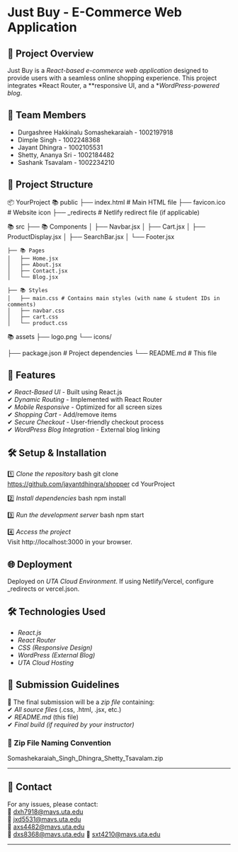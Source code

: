 # Just Buy - E-Commerce Web Application

## 📌 Project Overview
Just Buy is a *React-based e-commerce web application* designed to provide users with a seamless online shopping experience. This project integrates *React Router, a **responsive UI, and a **WordPress-powered blog*.

## 👥 Team Members
- Durgashree Hakkinalu Somashekaraiah - 1002197918
- Dimple Singh - 1002248368
- Jayant Dhingra - 1002105531
- Shetty, Ananya Sri - 1002184482
- Sashank Tsavalam - 1002234210

## 📂 Project Structure

📦 YourProject
📚 public
    ├── index.html  # Main HTML file
    ├── favicon.ico # Website icon
    ├── _redirects  # Netlify redirect file (if applicable)

📚 src
    ├── 📚 Components
    │   ├── Navbar.jsx
    │   ├── Cart.jsx
    │   ├── ProductDisplay.jsx
    │   ├── SearchBar.jsx
    │   └── Footer.jsx
    
    ├── 📚 Pages
    │   ├── Home.jsx
    │   ├── About.jsx
    │   ├── Contact.jsx
    │   └── Blog.jsx
    
    ├── 📚 Styles
    │   ├── main.css # Contains main styles (with name & student IDs in comments)
    │   ├── navbar.css
    │   ├── cart.css
    │   └── product.css
    
📚 assets
    ├── logo.png
    └── icons/

├── package.json  # Project dependencies
└── README.md  # This file


## 🚀 Features
✔ *React-Based UI* - Built using React.js  
✔ *Dynamic Routing* - Implemented with React Router  
✔ *Mobile Responsive* - Optimized for all screen sizes  
✔ *Shopping Cart* - Add/remove items  
✔ *Secure Checkout* - User-friendly checkout process  
✔ *WordPress Blog Integration* - External blog linking  

## 🛠 Setup & Installation
1️⃣ *Clone the repository*
bash
git clone https://github.com/jayantdhingra/shopper
cd YourProject

2️⃣ *Install dependencies*
bash
npm install

3️⃣ *Run the development server*
bash
npm start

4️⃣ *Access the project*  
Visit http://localhost:3000 in your browser.

## 🌐 Deployment
Deployed on *UTA Cloud Environment*. If using Netlify/Vercel, configure _redirects or vercel.json.

## 🛠 Technologies Used
- *React.js*  
- *React Router*  
- *CSS (Responsive Design)*  
- *WordPress (External Blog)*  
- *UTA Cloud Hosting*  

## 📆 Submission Guidelines
🔹 The final submission will be a *zip file* containing:  
✔ *All source files* (.css, .html, .jsx, etc.)  
✔ *README.md* (this file)  
✔ *Final build (if required by your instructor)*  

### 📖 Zip File Naming Convention

Somashekaraiah_Singh_Dhingra_Shetty_Tsavalam.zip


---

## 📩 Contact
For any issues, please contact:  
📧 dxh7918@mavs.uta.edu  
📧 jxd5531@mavs.uta.edu  
📧 axs4482@mavs.uta.edu  
📧 dxs8368@mavs.uta.edu
📧 sxt4210@mavs.uta.edu   

---